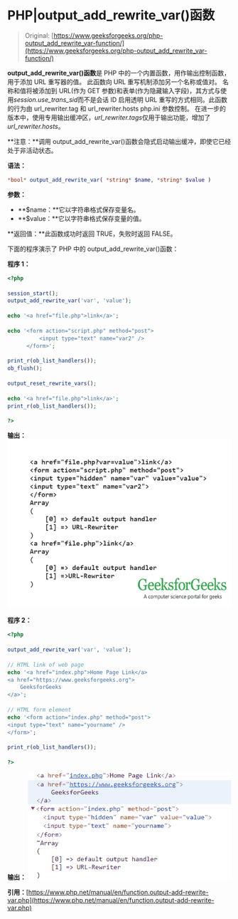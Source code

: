 # PHP|output_add_rewrite_var()函数

> Original: [https://www.geeksforgeeks.org/php-output_add_rewrite_var-function/](https://www.geeksforgeeks.org/php-output_add_rewrite_var-function/)

**output_add_rewrite_var()函数**是 PHP 中的一个内置函数，用作输出控制函数，用于添加 URL 重写器的值。 此函数向 URL 重写机制添加另一个名称或值对。 名称和值将被添加到 URL(作为 GET 参数)和表单(作为隐藏输入字段)，其方式与使用*session.use_trans_sid*而不是会话 ID 启用透明 URL 重写的方式相同。此函数的行为由 url_rewriter.tag 和 url_rewriter.hosts php.ini 参数控制。 在进一步的版本中，使用专用输出缓冲区，*url_rewriter.tags*仅用于输出功能，增加了*url_rewriter.hosts*。

**注意：**调用 output_add_rewrite_var()函数会隐式启动输出缓冲，即使它已经处于非活动状态。

**语法：**

```php
*bool* output_add_rewrite_var( *string* $name, *string* $value )
```

**参数：**

*   **$name：**它以字符串格式保存变量名。
*   **$value：**它以字符串格式保存变量的值。

**返回值：**此函数成功时返回 TRUE，失败时返回 FALSE。

下面的程序演示了 PHP 中的 output_add_rewrite_var()函数：

**程序 1：**

```php
<?php

session_start();
output_add_rewrite_var('var', 'value');

echo '<a href="file.php">link</a>';

echo '<form action="script.php" method="post">
          <input type="text" name="var2" />
      </form>';

print_r(ob_list_handlers());
ob_flush();

output_reset_rewrite_vars();

echo '<a href="file.php">link</a>';
print_r(ob_list_handlers());

?>
```

**输出：**
![](img/ba88840e771c48d2d0102e6113ddc58e.png)

**程序 2：**

```php
<?php

output_add_rewrite_var('var', 'value');

// HTML link of web page
echo '<a href="index.php">Home Page Link</a>
<a href="https://www.geeksforgeeks.org">
    GeeksforGeeks
</a>';

// HTML form element
echo '<form action="index.php" method="post">
<input type="text" name="yourname" />
</form>';

print_r(ob_list_handlers());

?>
```

**输出：**
![](img/26e7b32cc7e4018519741dff0fc7dd5e.png)

**引用：**[https://www.php.net/manual/en/function.output-add-rewrite-var.php](https://www.php.net/manual/en/function.output-add-rewrite-var.php)